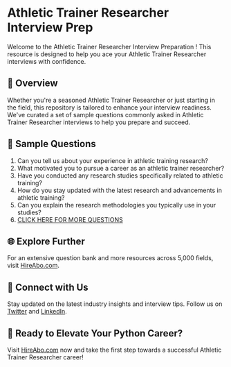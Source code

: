 # Athletic Trainer Researcher Interview Prep

Welcome to the Athletic Trainer Researcher Interview Preparation ! This resource is designed to help you ace your Athletic Trainer Researcher interviews with confidence.

## 🚀 Overview

Whether you're a seasoned Athletic Trainer Researcher or just starting in the field, this repository is tailored to enhance your interview readiness. We've curated a set of sample questions commonly asked in Athletic Trainer Researcher interviews to help you prepare and succeed.

## 📝 Sample Questions

1. Can you tell us about your experience in athletic training research?
2. What motivated you to pursue a career as an athletic trainer researcher?
3. Have you conducted any research studies specifically related to athletic training?
4. How do you stay updated with the latest research and advancements in athletic training?
5. Can you explain the research methodologies you typically use in your studies?
6. [CLICK HERE FOR MORE QUESTIONS](https://hireabo.com/job/15_3_36/Athletic%20Trainer%20Researcher)

## 🌐 Explore Further

For an extensive question bank and more resources across 5,000 fields, visit [HireAbo.com](https://www.hireabo.com).

## 📱 Connect with Us

Stay updated on the latest industry insights and interview tips. Follow us on [Twitter](https://twitter.com/hireabo) and [LinkedIn](https://www.linkedin.com/in/hire-abo-3609972a8/).

## 🚀 Ready to Elevate Your Python Career?

Visit [HireAbo.com](https://www.hireabo.com) now and take the first step towards a successful Athletic Trainer Researcher career!